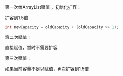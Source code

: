 第一次给ArrayList赋值 ，初始化扩容：

扩容到1.5倍

```java
int newCapacity = oldCapacity + (oldCapacity >> 1);
```

第二次赋值：

直接赋值，暂时不需要扩容

第三次赋值：

如果当前容量不足以赋值，再次扩容到1.5倍